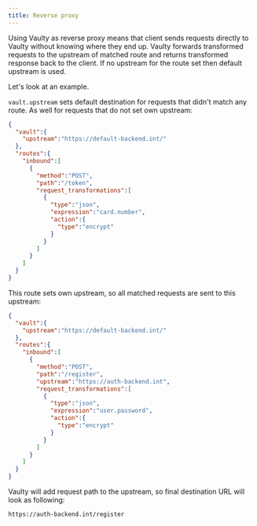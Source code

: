 ```yaml
---
title: Reverse proxy
---
```


Using Vaulty as reverse proxy means that client sends requests directly to Vaulty without knowing where they end up. Vaulty forwards transformed requests to the upstream of matched route and returns transformed response back to the client. If no upstream for the route set then default upstream is used.

Let's look at an example.

`vault.upstream` sets default destination for requests that didn't match any route. As well for requests that do not set own upstream:

```json
{
  "vault":{
    "upstream":"https://default-backend.int/"
  },
  "routes":{
    "inbound":[
      {
        "method":"POST",
        "path":"/token",
        "request_transformations":[
          {
            "type":"json",
            "expression":"card.number",
            "action":{
              "type":"encrypt"
            }
          }
        ]
      }
    ]
  }
}
```

This route sets own upstream, so all matched requests are sent to this upstream:

```json
{
  "vault":{
    "upstream":"https://default-backend.int/"
  },
  "routes":{
    "inbound":[
      {
        "method":"POST",
        "path":"/register",
        "upstream":"https://auth-backend.int",
        "request_transformations":[
          {
            "type":"json",
            "expression":"user.password",
            "action":{
              "type":"encrypt"
            }
          }
        ]
      }
    ]
  }
}
```

Vaulty will add request path to the upstream, so final destination URL will look as following:

```
https://auth-backend.int/register
```
